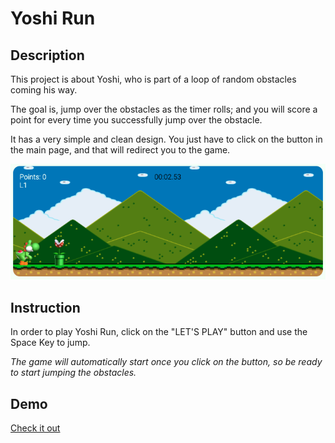 # Yoshi Run

## Description

This project is about Yoshi, who is part of a loop of random obstacles coming his way. 

The goal is, jump over the obstacles as the timer rolls; and you will score a point for every time you successfully jump over the obstacle.

It has a very simple and clean design. You just have to click on the button in the main page, and that will redirect you to the game.

![this is a screenshot of the game](./img/screenshot.png)

## Instruction

In order to play Yoshi Run, click on the "LET'S PLAY" button and use the Space Key to jump. 

*The game will automatically start once you click on the button, so be ready to start jumping the obstacles.*


## Demo

[Check it out](https://thalitadosreis.github.io/yoshi-run/)

